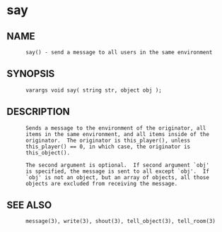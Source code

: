 # say
## NAME
          say() - send a message to all users in the same environment

## SYNOPSIS
          varargs void say( string str, object obj );

## DESCRIPTION
          Sends a message to the environment of the originator, all
          items in the same environment, and all items inside of the
          originator.  The originator is this_player(), unless
          this_player() == 0, in which case, the originator is
          this_object().

          The second argument is optional.  If second argument `obj'
          is specified, the message is sent to all except `obj'.  If
          `obj' is not an object, but an array of objects, all those
          objects are excluded from receiving the message.

## SEE ALSO
          message(3), write(3), shout(3), tell_object(3), tell_room(3)
